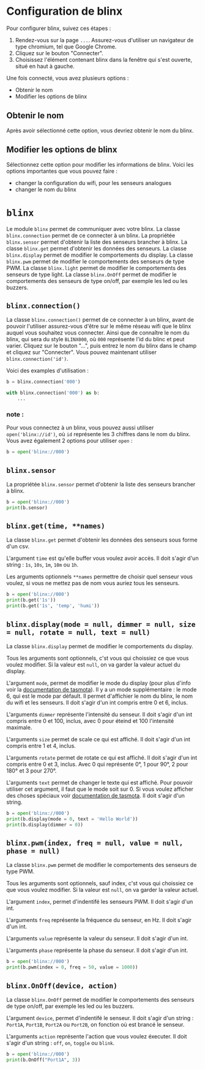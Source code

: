 # Configuration de blinx

Pour configurer blinx, suivez ces étapes :

1. Rendez-vous sur la page `...`. Assurez-vous d'utiliser un navigateur de type chromium, tel que Google Chrome.
2. Cliquez sur le bouton "Connecter".
3. Choisissez l'élément contenant blinx dans la fenêtre qui s'est ouverte, situé en haut à gauche.

Une fois connecté, vous avez plusieurs options :

- Obtenir le nom
- Modifier les options de blinx

## Obtenir le nom

Après avoir sélectionné cette option, vous devriez obtenir le nom du blinx.

## Modifier les options de blinx

Sélectionnez cette option pour modifier les informations de blinx. Voici les options importantes que vous pouvez faire :

- changer la configuration du wifi, pour les senseurs analogues
- changer le nom du blinx

# `blinx`

Le module `blinx` permet de communiquer avec votre blinx.
La classe `blinx.connection` permet de ce connecter à un blinx.
La propriétée `blinx.sensor` permet d'obtenir la liste des senseurs brancher à blinx.
La classe `blinx.get` permet d'obtenir les données des senseurs.
La classe `blinx.display` permet de modifier le comportements du display.
La classe `blinx.pwm` permet de modifier le comportements des senseurs de type PWM.
La classe `blinx.light` permet de modifier le comportements des senseurs de type light.
La classe `blinx.OnOff` permet de modifier le comportements des senseurs de type on/off, par exemple les led ou les buzzers.

## `blinx.connection()`

La classe `blinx.connection()` permet de ce connecter à un blinx, avant de pouvoir l'utiliser assurez-vous d'être sur le même réseau wifi que le blinx auquel vous souhaitez vous connecter. Ainsi que de connaître le nom du blinx, qui sera du style `BLINX000`, où `000` représente l'id du blinc et peut varier. Cliquez sur le bouton "...", puis entrez le nom du blinx dans le champ et cliquez sur "Connecter". Vous pouvez maintenant utiliser `blinx.connection('id')`.

Voici des examples d'utilisation :

```python
b = blinx.connection('000')

with blinx.connection('000') as b:
    ...
```

### note :

Pour vous connectez à un blinx, vous pouvez aussi utiliser `open('blinx://id')`, où `id` représente les 3 chiffres dans le nom du blinx. Vous avez également 2 options pour utiliser `open` :

```python
b = open('blinx://000')
```

## `blinx.sensor`

La propriétée `blinx.sensor` permet d'obtenir la liste des senseurs brancher à blinx.

```python
b = open('blinx://000')
print(b.sensor)
```

## `blinx.get(time, **names)`

La classe `blinx.get` permet d'obtenir les données des senseurs sous forme d'un csv.

L'argument `time` est qu'elle buffer vous voulez avoir accès. Il doit s'agir d'un string : `1s`, `10s`, `1m`, `10m` ou `1h`.

Les arguments optionnels `**names` permettre de choisir quel senseur vous voulez, si vous ne mettez pas de nom vous auriez tous les senseurs.

```python
b = open('blinx://000')
print(b.get('1s'))
print(b.get('1s', 'temp', 'humi'))
```

## `blinx.display(mode = null, dimmer = null, size = null, rotate = null, text = null)`

La classe `blinx.display` permet de modifier le comportements du display.

Tous les arguments sont optionnels, c'st vous qui choissiez ce que vous voulez modifier. Si la valeur est `null`, on va garder la valeur actuel du display.

L'argument `mode`, permet de modifier le mode du display (pour plus d'info voir la [documentation de tasmota](https://tasmota.github.io/docs/Displays/#displaytext)). Il y a un mode supplémentaire : le mode 6, qui est le mode par défault. Il permet d'affichier le nom du blinx, le nom du wifi et les senseurs. Il doit s'agir d'un int compris entre 0 et 6, inclus.

L'arguments `dimmer` représente l'intensité du senseur. Il doit s'agir d'un int compris entre 0 et 100, inclus, avec 0 pour éteind et 100 l'intensité maximale.

L'arguments `size` permet de scale ce qui est affiché. Il doit s'agir d'un int compris entre 1 et 4, inclus.

L'arguments `rotate` permet de rotate ce qui est affiché. Il doit s'agir d'un int compris entre 0 et 3, inclus. Avec 0 qui représente 0°, 1 pour 90°, 2 pour 180° et 3 pour 270°.

L'arguments `text` permet de changer le texte qui est affiché. Pour pouvoir utiliser cet argument, il faut que le mode soit sur 0. Si vous voulez afficher des choses spéciaux voir [documentation de tasmota](https://tasmota.github.io/docs/Displays/#displaytext). Il doit s'agir d'un string.


```python
b = open('blinx://000')
print(b.display(mode = 0, text = 'Hello World'))
print(b.display(dimmer = 0))
```

## `blinx.pwm(index, freq = null, value = null, phase = null)`

La classe `blinx.pwm` permet de modifier le comportements des senseurs de type PWM.

Tous les arguments sont optionnels, sauf index, c'st vous qui choissiez ce que vous voulez modifier. Si la valeur est `null`, on va garder la valeur actuel.

L'argument `index`, permet d'indentifé les senseurs PWM. Il doit s'agir d'un int.

L'arguments `freq` représente la fréquence du senseur, en Hz. Il doit s'agir d'un int.

L'arguments `value` représente la valeur du senseur. Il doit s'agir d'un int.

L'arguments `phase` représente la phase du senseur. Il doit s'agir d'un int.

```python
b = open('blinx://000')
print(b.pwm(index = 0, freq = 50, value = 1000))
```

## `blinx.OnOff(device, action)`

La classe `blinx.OnOff` permet de modifier le comportements des senseurs de type on/off, par exemple les led ou les buzzers.

L'argument `device`, permet d'indentifé le senseur. Il doit s'agir d'un string : `Port1A`, `Port1B`, `Port2A` ou `Port2B`, on fonction où est brancé le senseur.

L'arguments `action` représente l'action que vous voulez éxecuter. Il doit s'agir d'un string : `off`, `on`, `toggle` ou `blink`.

```python
b = open('blinx://000')
print(b.OnOff("Port1A", 3))
```